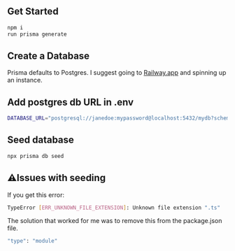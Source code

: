 ## Get Started

```sh
npm i
run prisma generate
```

## Create a Database

Prisma defaults to Postgres.
I suggest going to [Railway.app](https://railway.app/) and spinning up an instance.

## Add postgres db URL in .env

```sh
DATABASE_URL="postgresql://janedoe:mypassword@localhost:5432/mydb?schema=sample"
```

## Seed database

```sh
npx prisma db seed
```

## ⚠️Issues with seeding

If you get this error:

```sh
TypeError [ERR_UNKNOWN_FILE_EXTENSION]: Unknown file extension ".ts"
```

The solution that worked for me was to remove this from the package.json file.

```sh
"type": "module"
```
